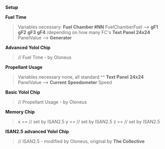 **Setup**

**Fuel Time**
> Variables necessary:
**Fuel Chamber #NN**
> FuelChamberFuel --> **gF1** **gF2** **gF3** **gF4** /depending on how many FC's
**Text Panel 24x24**
> PanelValue --> **Generator**

**Advanced Yolol Chip**
> // Fuel Time - by Oloneus


**Propellant Usage**
> Variables necessary
> none, all standard ^^
**Text Panel 24x24**
> PanelValue --> **Current**
**Speedometer**
> Speed

**Basic Yolol Chip**
> // Propellant Usage - by Oloneus


**Memory Chip**
> x == // set by ISAN2.5
> y == // set by ISAN2.5
> z == // set by ISAN2.5

**ISAN2.5**
**advanced Yolol Chip**
> // ISAN2.5 - modified by Oloneus, original by **The Collective**